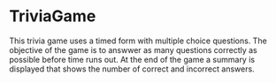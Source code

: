 # TriviaGame

This trivia game uses a timed form with multiple choice questions.
The objective of the game is to answwer as many questions correctly as possible before time runs out.
At the end of the game a summary is displayed that shows the number of correct and incorrect answers.